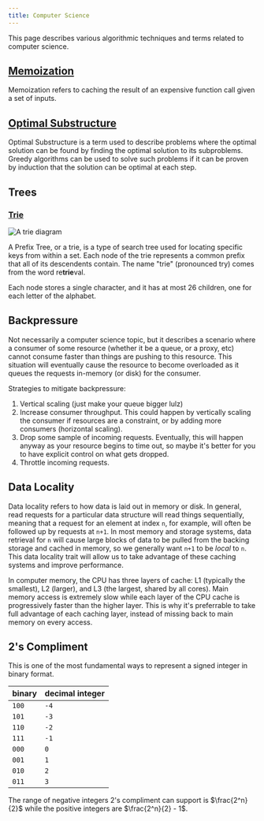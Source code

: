 ```yaml
---
title: Computer Science
---
```


This page describes various algorithmic techniques and terms related to computer science.

[Memoization](https://en.wikipedia.org/wiki/Memoization#:~:text=In%20computing%2C%20memoization%20or%20memoisation,the%20same%20inputs%20occur%20again.)
---------------

Memoization refers to caching the result of an expensive function call given a set of inputs.

[Optimal Substructure](https://en.wikipedia.org/wiki/Optimal_substructure)
---------------------

Optimal Substructure is a term used to describe problems where the optimal solution can be found by finding the optimal solution to its subproblems. Greedy algorithms can be used to solve such problems if it can be proven by induction that the solution can be optimal at each step.

Trees
------

### [Trie](https://en.wikipedia.org/wiki/Trie)

![A trie diagram](https://upload.wikimedia.org/wikipedia/commons/b/be/Trie_example.svg)

A Prefix Tree, or a trie, is a type of search tree used for locating specific keys from within a set. Each node of the trie represents a common prefix that all of its descendents contain. The name "trie" (pronounced try) comes from the word re**trie**val.

Each node stores a single character, and it has at most 26 children, one for each letter of the alphabet.

Backpressure
------------

Not necessarily a computer science topic, but it describes a scenario where a consumer of some resource (whether it be a queue, or a proxy, etc) cannot consume faster than things are pushing to this resource. This situation will eventually cause the resource to become overloaded as it queues the requests in-memory (or disk) for the consumer.

Strategies to mitigate backpressure:

1. Vertical scaling (just make your queue bigger lulz)
2. Increase consumer throughput. This could happen by vertically scaling the consumer if resources are a constraint, or by adding more consumers (horizontal scaling).
3. Drop some sample of incoming requests. Eventually, this will happen anyway as your resource begins to time out, so maybe it's better for you to have explicit control on what gets dropped.
4. Throttle incoming requests.

Data Locality
--------------

Data locality refers to how data is laid out in memory or disk. In general, read requests for a particular data structure will read things sequentially, meaning that a request for an element at index `n`, for example, will often be followed up by requests at `n+1`. In most memory and storage systems, data retrieval for `n` will cause large blocks of data to be pulled from the backing storage and cached in memory, so we generally want `n+1` to be _local_ to `n`. This data locality trait will allow us to take advantage of these caching systems and improve performance.

In computer memory, the CPU has three layers of cache: L1 (typically the smallest), L2 (larger), and L3 (the largest, shared by all cores). Main memory access is extremely slow while each layer of the CPU cache is progressively faster than the higher layer. This is why it's preferrable to take full advantage of each caching layer, instead of missing back to main memory on every access.

2's Compliment
---------------

This is one of the most fundamental ways to represent a signed integer in binary format. 

| binary | decimal integer |
|--------|-----------------|
| `100`  | `-4` |
| `101`  | `-3` |
| `110`  | `-2` |
| `111`  | `-1` |
| `000`  | `0` |
| `001`  | `1` |
| `010`  | `2` |
| `011`  | `3` |

The range of negative integers 2's compliment can support is $\frac{2^n}{2}$ while the positive integers are $\frac{2^n}{2} - 1$.
